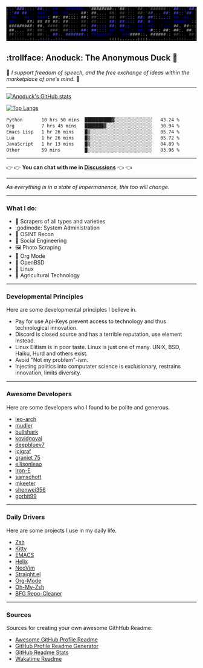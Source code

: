 ![Banner](me.svg)

## :trollface: Anoduck: The Anonymous Duck :duck:

:stars: *I support freedom of speech, and the free exchange of ideas within the marketplace of one's mind.*
:stars:

----------

[![Anoduck's GitHub stats](https://github-readme-stats.vercel.app/api?username=anoduck&show_icons=true&theme=radical)](https://github.com/anoduck)

[![Top Langs](https://github-readme-stats.vercel.app/api/top-langs/?username=anoduck&layout=compact&theme=radical&hide=c,perl,css,makefile,m4,ruby,html&langs_count=7)](https://github.com/anoduck)


<!--START_SECTION:waka-->

```text
Python       10 hrs 50 mins  ██████████▓░░░░░░░░░░░░░░   43.24 %
Org          7 hrs 45 mins   ███████▓░░░░░░░░░░░░░░░░░   30.94 %
Emacs Lisp   1 hr 26 mins    █▒░░░░░░░░░░░░░░░░░░░░░░░   05.74 %
Lua          1 hr 26 mins    █▒░░░░░░░░░░░░░░░░░░░░░░░   05.72 %
JavaScript   1 hr 13 mins    █▒░░░░░░░░░░░░░░░░░░░░░░░   04.89 %
Other        59 mins         █░░░░░░░░░░░░░░░░░░░░░░░░   03.96 %
```

<!--END_SECTION:waka-->

----------

:point_right: :point_right: **You can chat with me in [Discussions](https://github.com/anoduck/anoduck/discussions)** :point_left: :point_left:

----------

_As everything is in a state of impermanence, this too will change._

----------

### What I do:

- :satellite: Scrapers of all types and varieties
- :godmode: System Administration
- :footprints: OSINT Recon
- :busts_in_silhouette: Social Engineering
- :framed_picture: Photo Scraping
- :unicorn: Org Mode
- :blowfish: OpenBSD
- :penguin: Linux
- :deciduous_tree: Agricultural Technology

----

### Developmental Principles

Here are some developmental principles I believe in.

- Pay for use Api-Keys prevent access to technology and thus technological innovation.
- Discord is closed source and has a terrible reputation, use element instead.
- Linux Elitism is in poor taste. Linux is just one of many. UNIX, BSD, Haiku, Hurd and others exist.
- Avoid "Not my problem"-ism.
- Injecting politics into computater science is exclusionary, restrains innovation, limits diversity.

-----

### Awesome Developers

Here are some developers who I found to be polite and generous.

- [leo-arch](https://github.com/leo-arch)
- [mudler](https://github.com/mudler)
- [bullshark](https://github.com/bullshark)
- [kovidgoyal](https://github.com/kovidgoyal)
- [deepbluev7](https://github.com/deepbluev7)
- [jcjgraf](https://github.com/jcjgraf)
- [graniet 75](https://github.com/graniet)
- [ellisonleao](https://github.com/ellisonleao)
- [Iron-E](https://github.com/Iron-E)
- [samschott](https://github.com/samschott)
- [mkeeter](https://github.com/mkeeter)
- [shenwei356](https://github.com/shenwei356)
- [gorbit99](https://github.com/gorbit99)

-----

### Daily Drivers

Here are some projects I use in my daily life.

- [Zsh](https://www.zsh.org/)
- [Kitty](https://sw.kovidgoyal.net/kitty)
- [EMACS](https://www.gnu.org/software/emacs/)
- [Helix](https://helix-editor.com/)
- [NeoVim](https://neovim.io/)
- [Straight.el](https://github.com/radian-software/straight.el)
- [Org-Mode](https://orgmode.org)
- [Oh-My-Zsh](https://github.com/robbyrussell/oh-my-zsh/)
- [BFG Repo-Cleaner](https://rtyley.github.io/bfg-repo-cleaner/)

----

### Sources

Sources for creating your own awesome GithHub Readme:

- [Awesome GitHub Profile Readme](https://github.com/abhisheknaiidu/awesome-github-profile-readme)
- [GitHub Profile Readme Generator](https://github.com/rahuldkjain/github-profile-readme-generator)
- [GitHub Readme Stats](https://github.com/anuraghazra/github-readme-stats)
- [Wakatime Readme](https://github.com/anmol098/waka-readme-stats)
